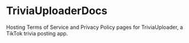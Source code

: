 # TriviaUploaderDocs
Hosting Terms of Service and Privacy Policy pages for TriviaUploader, a TikTok trivia posting app.
